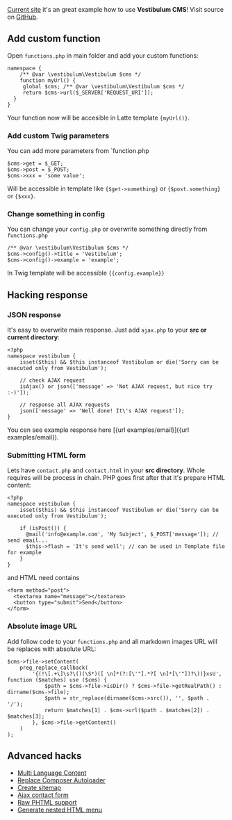 <!--
id: how-to
title: Example how to hack/customize Vestibulum CMS
menu: Examples
order: 4
-->

<div class="alert alert-info">
	<a href="%url%">Current site</a> it's an great example
	how to use <strong>Vestibulum CMS</strong>! Visit source on
	<a href="https://github.com/OzzyCzech/vestibulum/tree/master/public" target="_blank">GitHub</a>.
</div>

## Add custom function

Open `functions.php` in main folder and add your custom functions:

	namespace {
		/** @var \vestibulum\Vestibulum $cms */
		function myUrl() {
	     global $cms; /** @var \vestibulum\Vestibulum $cms */
	     return $cms->url($_SERVER['REQUEST_URI']);
	  }
	}

Your function now will be accesible in Latte template `{myUrl()}`.

### Add custom Twig parameters

You can add more parameters from `function.php

    $cms->get = $_GET;
    $cms->post = $_POST;
    $cms->xxx = 'some value';

Will be accessible in template like `{$get->something}` or `{$post.something}` or `{$xxx}`.

### Change something in config

You can change your `config.php` or overwrite something directly from `functions.php`

    /** @var \vestibulum\Vestibulum $cms */
    $cms->config()->title = 'Vestibulum';
    $cms->config()->example = 'example';

In Twig template will be accessible `{{config.example}}`

## Hacking response

### JSON response

It's easy to overwrite main response. Just add `ajax.php` to your **src or current directory**:

	<?php
	namespace vestibulum {
		isset($this) && $this instanceof Vestibulum or die('Sorry can be executed only from Vestibulum');
	
		// check AJAX request
		isAjax() or json(['message' => 'Not AJAX request, but nice try :-)']);
	
		// response all AJAX requests
		json(['message' => 'Well done! It\'s AJAX request']);
	}

You cen see example response here [{url examples/email}]({url examples/email}).

### Submitting HTML form

Lets have `contact.php` and `contact.html` in your **src directory**. Whole requires will be process in chain.
PHP goes first after that it's prepare HTML content:

	<?php
	namespace vestibulum {
		isset($this) && $this instanceof Vestibulum or die('Sorry can be executed only from Vestibulum');
	
		if (isPost()) {
		  @mail('info@example.com', 'My Subject', $_POST['message']); // send email...
		  $this->flash = 'It's send well'; // can be used in Template file for example
		}
	}

and HTML need contains

    <form method="post">
      <textarea name="message"></textarea>
      <button type="submit">Send</button>
    </form>

### Absolute image URL

Add follow code to your `functions.php` and all markdown images URL will be replaces with absolute URL:

    $cms->file->setContent(
    	preg_replace_callback(
    		'{(!\[.+\]\s?\()(\S*)([ \n]*(?:[\'"].*?[ \n]*[\'"])?\))}xsU', function ($matches) use ($cms) {
    			$path = $cms->file->isDir() ? $cms->file->getRealPath() : dirname($cms->file);
    			$path = str_replace(dirname($cms->src()), '', $path . '/');
    			return $matches[1] . $cms->url($path . $matches[2]) . $matches[3];
    		}, $cms->file->getContent()
    	)
    );


## Advanced hacks

- [Multi Language Content](/examples/multi-language)
- [Replace Composer Autoloader](/examples/replace-composer-autoloader)
- [Create sitemap](/examples/sitemap)
- [Ajax contact form](/examples/email)
- [Raw PHTML support](/examples/phtml)
- [Generate nested HTML menu](/examples/menu)

